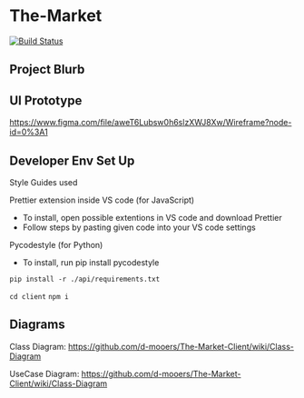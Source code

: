 # The-Market

[![Build Status](https://www.travis-ci.com/d-mooers/The-Market-Client.svg?branch=development)](https://www.travis-ci.com/d-mooers/The-Market-Client)

## Project Blurb

## UI Prototype
https://www.figma.com/file/aweT6Lubsw0h6slzXWJ8Xw/Wireframe?node-id=0%3A1

## Developer Env Set Up

Style Guides used

Prettier extension inside VS code (for JavaScript)
- To install, open possible extentions in VS code and download Prettier
- Follow steps by pasting given code into your VS code settings

Pycodestyle (for Python)
- To install, run pip install pycodestyle

`pip install -r ./api/requirements.txt`

`cd client`
`npm i`


## Diagrams

Class Diagram: https://github.com/d-mooers/The-Market-Client/wiki/Class-Diagram

UseCase Diagram: https://github.com/d-mooers/The-Market-Client/wiki/Class-Diagram
